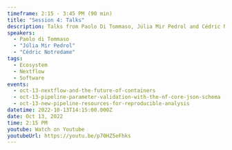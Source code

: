 ```yaml
---
timeframe: 2:15 - 3:45 PM (90 min)
title: "Session 4: Talks"
description: Talks from Paolo Di Tommaso, Júlia Mir Pedrol and Cédric Notredame.
speakers:
  - Paolo di Tommaso
  - "Júlia Mir Pedrol"
  - "Cédric Notredame"
tags:
  - Ecosystem
  - Nextflow
  - Software
events:
  - oct-13-nextflow-and-the-future-of-containers
  - oct-13-pipeline-parameter-validation-with-the-nf-core-json-schema
  - oct-13-new-pipeline-resources-for-reproducible-analysis
datetime: 2022-10-13T14:15:00.000Z
date: Oct 13, 2022
time: 2:15 PM
youtube: Watch on Youtube
youtubeUrl: https://youtu.be/p70HZ5eFhks
---
```

